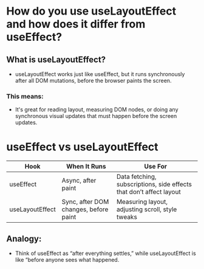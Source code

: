 # How do you use useLayoutEffect and how does it differ from useEffect? 

## What is useLayoutEffect?
- useLayoutEffect works just like useEffect, but it runs synchronously after all DOM mutations, before the browser paints the screen.

### This means:

- It's great for reading layout, measuring DOM nodes, or doing any synchronous visual updates that must happen before the screen updates.

# useEffect                                       vs                                                 useLayoutEffect

| Hook              | When It Runs                                       | Use For                                                                |
|-------------------|----------------------------------------------------|------------------------------------------------------------------------|
| useEffect         | Async, after paint                                 | Data fetching, subscriptions, side effects that don’t affect layout    |
| useLayoutEffect   | Sync, after DOM changes, before paint              | Measuring layout, adjusting scroll, style tweaks                       |



## Analogy:

- Think of useEffect as “after everything settles,” while useLayoutEffect is like “before anyone sees what happened.
